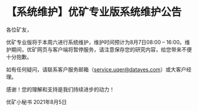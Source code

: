 # 【系统维护】优矿专业版系统维护公告

各位矿友，

优矿专业版将于本周六进行系统维护，维护时间预计为8月7日08:00 – 16:00。维护期间，优矿网页与客户端将暂停服务，请注意保存您的研究内容，给您带来不便十分抱歉。

如有任何疑问，请联系客户服务邮箱（service.uqer@datayes.com）或大客户经理。

感谢！您的理解和支持是我们持续进步的动力！

优矿小秘书
2021年8月5日